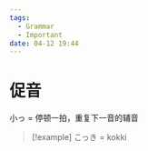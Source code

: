 ```yaml
---
tags:
  - Grammar
  - Important
date: 04-12 19:44
---
```


# 促音

小っ = 停顿一拍，重复下一音的辅音

> [!example] こっき = kokki
